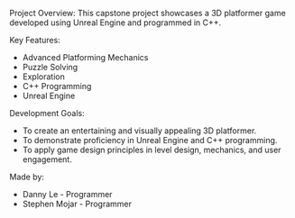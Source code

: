 Project Overview:
This capstone project showcases a 3D platformer game developed using Unreal Engine and programmed in C++.

Key Features:
- Advanced Platforming Mechanics
- Puzzle Solving
- Exploration
- C++ Programming
- Unreal Engine

Development Goals:
- To create an entertaining and visually appealing 3D platformer.
- To demonstrate proficiency in Unreal Engine and C++ programming.
- To apply game design principles in level design, mechanics, and user engagement.

Made by:
- Danny Le - Programmer
- Stephen Mojar - Programmer
